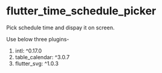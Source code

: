 # flutter_time_schedule_picker

Pick schedule time and dispay it on screen.


Use below three plugins-
1. intl: ^0.17.0
2. table_calendar: ^3.0.7
3. flutter_svg: ^1.0.3